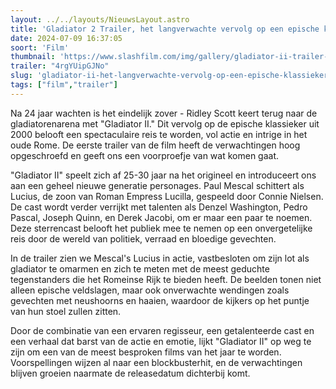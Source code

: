 ```yaml
---
layout: ../../layouts/NieuwsLayout.astro
title: 'Gladiator 2 Trailer, het langverwachte vervolg op een epische klassieker'
date: 2024-07-09 16:37:05
soort: 'Film'
thumbnail: 'https://www.slashfilm.com/img/gallery/gladiator-ii-trailer-shell-for-july-9/intro-1720456939.sm.webp'
trailer: "4rgYUipGJNo"
slug: 'gladiator-ii-het-langverwachte-vervolg-op-een-epische-klassieker'
tags: ["film","trailer"]
---
```


Na 24 jaar wachten is het eindelijk zover - Ridley Scott keert terug naar de gladiatorenarena met "Gladiator II." Dit vervolg op de epische klassieker uit 2000 belooft een spectaculaire reis te worden, vol actie en intrige in het oude Rome. De eerste trailer van de film heeft de verwachtingen hoog opgeschroefd en geeft ons een voorproefje van wat komen gaat.

"Gladiator II" speelt zich af 25-30 jaar na het origineel en introduceert ons aan een geheel nieuwe generatie personages. Paul Mescal schittert als Lucius, de zoon van Roman Empress Lucilla, gespeeld door Connie Nielsen. De cast wordt verder verrijkt met talenten als Denzel Washington, Pedro Pascal, Joseph Quinn, en Derek Jacobi, om er maar een paar te noemen. Deze sterrencast belooft het publiek mee te nemen op een onvergetelijke reis door de wereld van politiek, verraad en bloedige gevechten.

In de trailer zien we Mescal's Lucius in actie, vastbesloten om zijn lot als gladiator te omarmen en zich te meten met de meest geduchte tegenstanders die het Romeinse Rijk te bieden heeft. De beelden tonen niet alleen epische veldslagen, maar ook onverwachte wendingen zoals gevechten met neushoorns en haaien, waardoor de kijkers op het puntje van hun stoel zullen zitten.

Door de combinatie van een ervaren regisseur, een getalenteerde cast en een verhaal dat barst van de actie en emotie, lijkt "Gladiator II" op weg te zijn om een van de meest besproken films van het jaar te worden. Voorspellingen wijzen al naar een blockbusterhit, en de verwachtingen blijven groeien naarmate de releasedatum dichterbij komt.
